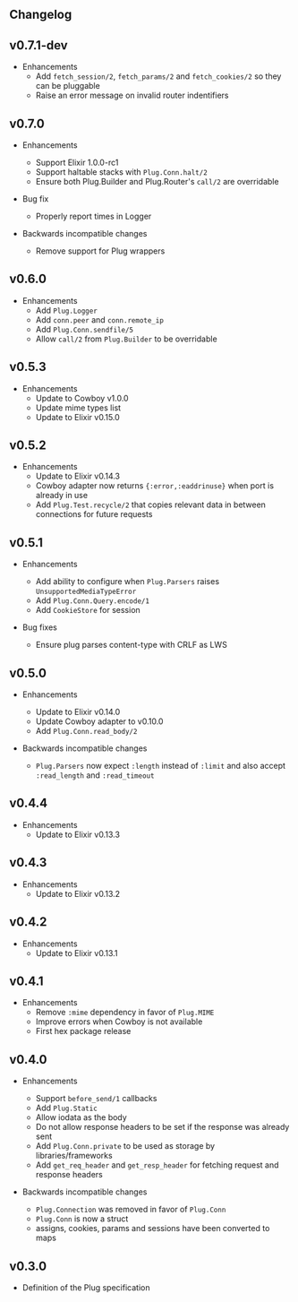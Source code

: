## Changelog

## v0.7.1-dev

* Enhancements
  * Add `fetch_session/2`, `fetch_params/2` and `fetch_cookies/2` so they can be pluggable
  * Raise an error message on invalid router indentifiers

## v0.7.0

* Enhancements
  * Support Elixir 1.0.0-rc1
  * Support haltable stacks with `Plug.Conn.halt/2`
  * Ensure both Plug.Builder and Plug.Router's `call/2` are overridable

* Bug fix
  * Properly report times in Logger

* Backwards incompatible changes
  * Remove support for Plug wrappers

## v0.6.0

* Enhancements
  * Add `Plug.Logger`
  * Add `conn.peer` and `conn.remote_ip`
  * Add `Plug.Conn.sendfile/5`
  * Allow `call/2` from `Plug.Builder` to be overridable

## v0.5.3

* Enhancements
  * Update to Cowboy v1.0.0
  * Update mime types list
  * Update to Elixir v0.15.0

## v0.5.2

* Enhancements
  * Update to Elixir v0.14.3
  * Cowboy adapter now returns `{:error,:eaddrinuse}` when port is already in use
  * Add `Plug.Test.recycle/2` that copies relevant data in between connections for future requests

## v0.5.1

* Enhancements
  * Add ability to configure when `Plug.Parsers` raises `UnsupportedMediaTypeError`
  * Add `Plug.Conn.Query.encode/1`
  * Add `CookieStore` for session

* Bug fixes
  * Ensure plug parses content-type with CRLF as LWS

## v0.5.0

* Enhancements
  * Update to Elixir v0.14.0
  * Update Cowboy adapter to v0.10.0
  * Add `Plug.Conn.read_body/2`

* Backwards incompatible changes
  * `Plug.Parsers` now expect `:length` instead of `:limit` and also accept `:read_length` and `:read_timeout`

## v0.4.4

* Enhancements
  * Update to Elixir v0.13.3

## v0.4.3

* Enhancements
  * Update to Elixir v0.13.2

## v0.4.2

* Enhancements
  * Update to Elixir v0.13.1

## v0.4.1

* Enhancements
  * Remove `:mime` dependency in favor of `Plug.MIME`
  * Improve errors when Cowboy is not available
  * First hex package release

## v0.4.0

* Enhancements
  * Support `before_send/1` callbacks
  * Add `Plug.Static`
  * Allow iodata as the body
  * Do not allow response headers to be set if the response was already sent
  * Add `Plug.Conn.private` to be used as storage by libraries/frameworks
  * Add `get_req_header` and `get_resp_header` for fetching request and response headers

* Backwards incompatible changes
  * `Plug.Connection` was removed in favor of `Plug.Conn`
  * `Plug.Conn` is now a struct
  * assigns, cookies, params and sessions have been converted to maps

## v0.3.0

* Definition of the Plug specification
